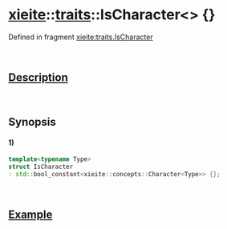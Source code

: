 # [xieite](../../xieite.md)\:\:[traits](../../traits.md)\:\:IsCharacter\<\> \{\}
Defined in fragment [xieite:traits.IsCharacter](../../../src/traits/is_character.cpp)

&nbsp;

## [Description](../concepts/character.md#Description)

&nbsp;

## Synopsis
#### 1)
```cpp
template<typename Type>
struct IsCharacter
: std::bool_constant<xieite::concepts::Character<Type>> {};
```

&nbsp;

## [Example](../concepts/character.md#Example)
